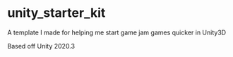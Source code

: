 # unity_starter_kit

A template I made for helping me start game jam games quicker in Unity3D

Based off Unity 2020.3
